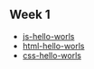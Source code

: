 ## Week 1

- [js-hello-worls](./tasks/js-hello-world)
- [html-hello-worls](./tasks/html-hello-world)
- [css-hello-worls](./tasks/css-hello-world)
